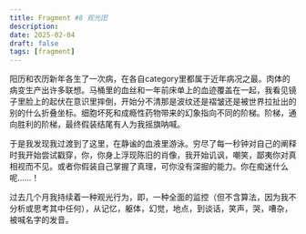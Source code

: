 ```yaml
---
title: Fragment #8 观光团
description: 
date: 2025-02-04
draft: false
tags: [fragment] 
---
```

阳历和农历新年各生了一次病，在各自category里都属于近年病况之最。肉体的病变生产出许多联想。马桶里的血丝和一年前床单上的血迹覆盖在一起，我看见镜子里脸上的起伏在意识里摔倒，开始分不清那是波纹还是褶皱还是被世界拉扯出的别的什么折叠坐标。细胞坏死和成瘾性药物带来的幻象指向不同的阶梯。阶梯，通向胜利的阶梯，最终假装结尾有人为我摇旗呐喊。

于是我发现我过渡到了这里，在静谧的血液里游泳。穷尽了每一秒钟对自己的阐释时我开始尝试戳穿，你，你身上浮现陈旧的肖像，我开始讥讽，嘲笑，鄙夷你对真相视而不见。或者你假装自己掌握了真理，可你没有深掘的能力。你在痴迷什么呢……！

过去几个月我持续着一种观光行为，即，一种全面的监控（但不含算法，因为我不分析或思考其中任何），从记忆，躯体，幻觉，地点，到谈话，笑声，哭，嘈杂，被喊名字的发音。